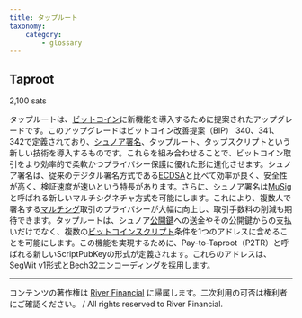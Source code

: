```yaml
---
title: タップルート
taxonomy:
    category:
        - glossary
---
```


## Taproot
2,100 sats

タップルートは、[ビットコイン](http://lostinbitcoin.jp.testrs.jp/staging/glossary/bitcoin/)に新機能を導入するために提案されたアップグレードです。このアップグレードはビットコイン改善提案（BIP） 340、341、342で定義されており、[シュノア署名](http://lostinbitcoin.jp.testrs.jp/staging/glossary/schnorr_signature/)、タップルート、タップスクリプトという新しい技術を導入するものです。これらを組み合わせることで、ビットコイン取引をより効率的で柔軟かつプライバシー保護に優れた形に進化させます。シュノア署名は、従来のデジタル署名方式である[ECDSA](http://lostinbitcoin.jp.testrs.jp/staging/glossary/ecdsa/)と比べて効率が良く、安全性が高く、検証速度が速いという特長があります。さらに、シュノア署名は[MuSig](http://lostinbitcoin.jp.testrs.jp/staging/glossary/musig/)と呼ばれる新しいマルチシグネチャ方式を可能にします。これにより、複数人で署名する[マルチシグ](http://lostinbitcoin.jp.testrs.jp/staging/glossary/multisig/)取引のプライバシーが大幅に向上し、取引手数料の削減も期待できます。タップルートは、シュノア[公開鍵](http://lostinbitcoin.jp.testrs.jp/staging/glossary/public_key/)への送金やその公開鍵からの支払いだけでなく、複数の[ビットコインスクリプト](http://lostinbitcoin.jp.testrs.jp/staging/glossary/bitcoin_script/)条件を1つのアドレスに含めることを可能にします。この機能を実現するために、Pay-to-Taproot（P2TR）と呼ばれる新しいScriptPubKeyの形式が定義されます。これらのアドレスは、SegWit v1形式とBech32エンコーディングを採用します。

---
コンテンツの著作権は [River Financial](https://river.com/) に帰属します。二次利用の可否は権利者にご確認ください。 / All rights reserved to River Financial.
